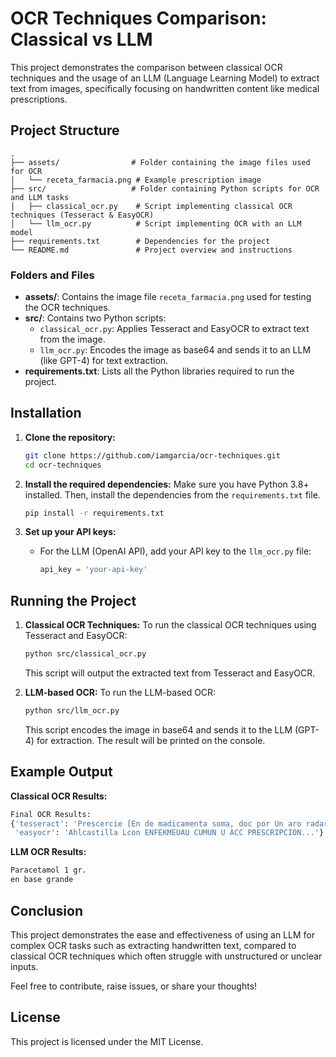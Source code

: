 # OCR Techniques Comparison: Classical vs LLM

This project demonstrates the comparison between classical OCR techniques and the usage of an LLM (Language Learning Model) to extract text from images, specifically focusing on handwritten content like medical prescriptions.

## Project Structure

```
.
├── assets/                # Folder containing the image files used for OCR
│   └── receta_farmacia.png # Example prescription image
├── src/                   # Folder containing Python scripts for OCR and LLM tasks
│   ├── classical_ocr.py    # Script implementing classical OCR techniques (Tesseract & EasyOCR)
│   └── llm_ocr.py          # Script implementing OCR with an LLM model
├── requirements.txt        # Dependencies for the project
└── README.md               # Project overview and instructions
```

### Folders and Files

- **assets/**: Contains the image file `receta_farmacia.png` used for testing the OCR techniques.
- **src/**: Contains two Python scripts:
  - `classical_ocr.py`: Applies Tesseract and EasyOCR to extract text from the image.
  - `llm_ocr.py`: Encodes the image as base64 and sends it to an LLM (like GPT-4) for text extraction.
- **requirements.txt**: Lists all the Python libraries required to run the project.

## Installation

1. **Clone the repository:**
   ```bash
   git clone https://github.com/iamgarcia/ocr-techniques.git
   cd ocr-techniques
   ```

2. **Install the required dependencies:**
   Make sure you have Python 3.8+ installed. Then, install the dependencies from the `requirements.txt` file.
   ```bash
   pip install -r requirements.txt
   ```

3. **Set up your API keys:**
   - For the LLM (OpenAI API), add your API key to the `llm_ocr.py` file:
     ```python
     api_key = 'your-api-key'
     ```

## Running the Project

1. **Classical OCR Techniques:**
   To run the classical OCR techniques using Tesseract and EasyOCR:
   ```bash
   python src/classical_ocr.py
   ```
   This script will output the extracted text from Tesseract and EasyOCR.

2. **LLM-based OCR:**
   To run the LLM-based OCR:
   ```bash
   python src/llm_ocr.py
   ```
   This script encodes the image in base64 and sends it to the LLM (GPT-4) for extraction. The result will be printed on the console.

## Example Output

**Classical OCR Results:**
```bash
Final OCR Results:
{'tesseract': 'Prescercie [En de madicamenta soma, doc por Un aro radar or envase):',
 'easyocr': 'Ahlcastilla Lcon ENFEKMEUAU CUMUN U ACC PRESCRIPCION...'}
```

**LLM OCR Results:**
```bash
Paracetamol 1 gr.
en base grande
```

## Conclusion

This project demonstrates the ease and effectiveness of using an LLM for complex OCR tasks such as extracting handwritten text, compared to classical OCR techniques which often struggle with unstructured or unclear inputs.

Feel free to contribute, raise issues, or share your thoughts!

## License

This project is licensed under the MIT License.
